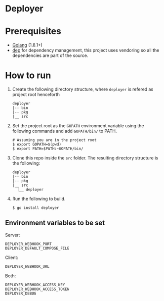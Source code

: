 # Deployer

# Prerequisites
* [Golang](https://golang.org/dl/)  (1.8.1+)
* [dep](https://github.com/golang/dep) for dependency management, this project uses vendoring so all the dependencies are part of the source.

# How to run

1. Create the following directory structure, where ``deployer`` is refered as project root henceforth
    ```
    deployer
    |-- bin
    |-- pkg
    |__ src
    ```

2. Set the project root as the ``GOPATH`` environment variable using the following commands and add ``GOPATH/bin/`` to PATH.
    ```
    # Assuming you are in the project root
    $ export GOPATH=$(pwd)
    $ export PATH=$PATH:~GOPATH/bin/
    ```

3. Clone this repo inside the ``src`` folder. The resulting directory structure is the following:
    ```
    deployer
    |-- bin
    |-- pkg
    |__ src
      |__ deployer
    ```

4. Run the following to build.
    ```
    $ go install deployer
    ```

## Environment variables to be set
  Server:
  ```
  DEPLOYER_WEBHOOK_PORT
  DEPLOYER_DEFAULT_COMPOSE_FILE
  ```

  Client:
  ```
  DEPLOYER_WEBHOOK_URL
  ```

  Both:
  ```
  DEPLOYER_WEBHOOK_ACCESS_KEY
  DEPLOYER_WEBHOOK_ACCESS_TOKEN
  DEPLOYER_DEBUG
  ```